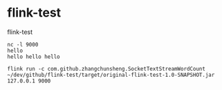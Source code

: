 # flink-test
flink-test

```shell
nc -l 9000
hello
hello hello hello

flink run -c com.github.zhangchunsheng.SocketTextStreamWordCount ~/dev/github/flink-test/target/original-flink-test-1.0-SNAPSHOT.jar 127.0.0.1 9000
```